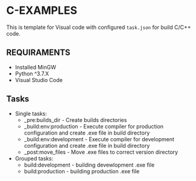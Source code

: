 # C-EXAMPLES

This is template for Visual code with configured ```task.json``` for build C/C++ code.

## REQUIRAMENTS

* Installed MinGW
* Python ^3.7.X
* Visual Studio Code

## Tasks

* Single tasks:
  * _pre:builds_dir - Create builds directories
  * _build:env:production - Execute compiler for production configuration and create .exe file in build directory
  * _build:env:development - Execute compiler for development configuration and create .exe file in build directory
  * _post:move_files - Move .exe files to correct version directory
* Grouped tasks:
  * build:development - building devewlopment .exe file
  * build:production - building production .exe file
